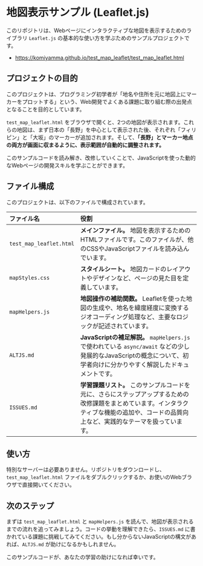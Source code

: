 # 地図表示サンプル (Leaflet.js)

このリポジトリは、Webページにインタラクティブな地図を表示するためのライブラリ `Leaflet.js` の基本的な使い方を学ぶためのサンプルプロジェクトです。  
- https://komiyamma.github.io/test_map_leaflet/test_map_leaflet.html

## プロジェクトの目的

このプロジェクトは、プログラミング初学者が「地名や住所を元に地図上にマーカーをプロットする」という、Web開発でよくある課題に取り組む際の出発点となることを目的としています。

`test_map_leaflet.html` をブラウザで開くと、2つの地図が表示されます。これらの地図は、まず日本の「長野」を中心として表示された後、それぞれ「フィリピン」と「大坂」のマーカーが追加されます。そして、**「長野」とマーカー地点の両方が画面に収まるように、表示範囲が自動的に調整されます。**

このサンプルコードを読み解き、改修していくことで、JavaScriptを使った動的なWebページの開発スキルを学ぶことができます。

## ファイル構成

このプロジェクトは、以下のファイルで構成されています。

| ファイル名 | 役割 |
| :--- | :--- |
| `test_map_leaflet.html` | **メインファイル。** 地図を表示するためのHTMLファイルです。このファイルが、他のCSSやJavaScriptファイルを読み込んでいます。 |
| `mapStyles.css` | **スタイルシート。** 地図カードのレイアウトやデザインなど、ページの見た目を定義しています。 |
| `mapHelpers.js` | **地図操作の補助関数。** Leafletを使った地図の生成や、地名を緯度経度に変換するジオコーディング処理など、主要なロジックが記述されています。 |
| `ALTJS.md` | **JavaScriptの補足解説。** `mapHelpers.js` で使われている `async/await` などの少し発展的なJavaScriptの概念について、初学者向けに分かりやすく解説したドキュメントです。 |
| `ISSUES.md` | **学習課題リスト。** このサンプルコードを元に、さらにステップアップするための改修課題をまとめています。インタラクティブな機能の追加や、コードの品質向上など、実践的なテーマを扱っています。 |

## 使い方

特別なサーバーは必要ありません。リポジトリをダウンロードし、`test_map_leaflet.html` ファイルをダブルクリックするか、お使いのWebブラウザで直接開いてください。

## 次のステップ

まずは `test_map_leaflet.html` と `mapHelpers.js` を読んで、地図が表示されるまでの流れを追ってみましょう。コードの挙動を理解できたら、`ISSUES.md` に書かれている課題に挑戦してみてください。もし分からないJavaScriptの構文があれば、`ALTJS.md` が助けになるかもしれません。

このサンプルコードが、あなたの学習の助けになれば幸いです。
